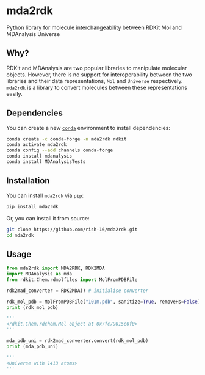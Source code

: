 # mda2rdk
Python library for molecule interchangeability between RDKit Mol and MDAnalysis Universe

## Why?
RDKit and MDAnalysis are two popular libraries to manipulate molecular objects. However, there is no support for interoperability between the two libraries and their data representations, `Mol` and `Universe` respectively. `mda2rdk` is a library to convert molecules between these representations easily.

## Dependencies

You can create a new [`conda`](https://docs.conda.io/projects/miniconda/en/latest/) environment to install dependencies:

```bash
conda create -c conda-forge -n mda2rdk rdkit
conda activate mda2rdk
conda config --add channels conda-forge
conda install mdanalysis
conda install MDAnalysisTests
```

## Installation

You can install `mda2rdk` via `pip`:

```bash
pip install mda2rdk
```

Or, you can install it from source:

```bash
git clone https://github.com/rish-16/mda2rdk.git
cd mda2rdk

```

## Usage

```python
from mda2rdk import MDA2RDK, RDK2MDA
import MDAnalysis as mda
from rdkit.Chem.rdmolfiles import MolFromPDBFile

rdk2mad_converter = RDK2MDA() # initialise converter

rdk_mol_pdb = MolFromPDBFile("101m.pdb", sanitize=True, removeHs=False)
print (rdk_mol_pdb)

'''
<rdkit.Chem.rdchem.Mol object at 0x7fc79015c0f0>
'''

mda_pdb_uni = rdk2mad_converter.convert(rdk_mol_pdb)
print (mda_pdb_uni)

'''
<Universe with 1413 atoms>
'''
```